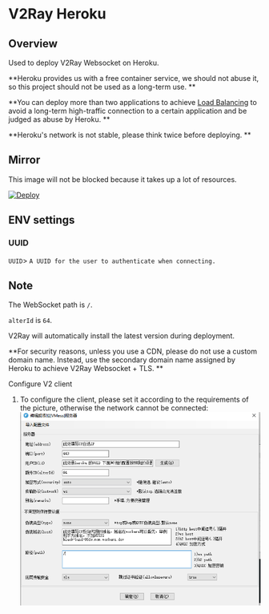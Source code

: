 # V2Ray Heroku

## Overview

Used to deploy V2Ray Websocket on Heroku.

**Heroku provides us with a free container service, we should not abuse it, so this project should not be used as a long-term use. **

**You can deploy more than two applications to achieve [Load Balancing](https://toutyrater.github.io/app/balance.html) to avoid a long-term high-traffic connection to a certain application and be judged as abuse by Heroku. **

**Heroku's network is not stable, please think twice before deploying. **

## Mirror

This image will not be blocked because it takes up a lot of resources.

[![Deploy](https://www.herokucdn.com/deploy/button.png)](https://dashboard.heroku.com/new?template=https%3A%2F%2Fgithub.com%2Flaintuv00%2Fv2ray-heroku)

## ENV settings

### UUID

`UUID`> `A UUID for the user to authenticate when connecting.`

## Note

The WebSocket path is `/`.

`alterId` is `64`.

V2Ray will automatically install the latest version during deployment.

**For security reasons, unless you use a CDN, please do not use a custom domain name. Instead, use the secondary domain name assigned by Heroku to achieve V2Ray Websocket + TLS. **


Configure V2 client
1. To configure the client, please set it according to the requirements of the picture, otherwise the network cannot be connected:![](https://github.com/laintuv00/v2ray-heroku/blob/master/client.png)
